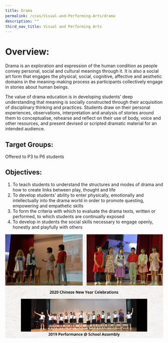 ```yaml
---
title: Drama
permalink: /ccas/Visual-and-Performing-Arts/drama
description: ""
third_nav_title: Visual and Performing Arts
---
```

# Overview:

Drama is an exploration and expression of the human condition as people convey personal, social and cultural meanings through it. It is also a social art form that engages the physical, social, cognitive, affective and aesthetic domains in the meaning-making process as participants collectively engage in stories about human beings.

The value of drama education is in developing students’ deep understanding that meaning is socially constructed through their acquisition of disciplinary thinking and practices. Students draw on their personal experiences, observations, interpretation and analysis of stories around them to conceptualise, rehearse and reflect on their use of body, voice and other resources, and present devised or scripted dramatic material for an intended audience.

## Target Groups:

Offered to P3 to P6 students

## Objectives:

1. To teach students to understand the structures and modes of drama and how to create links between play, thought and life
2. To develop students’ ability to enter physically, emotionally and intellectually into the drama world in order to promote questing, empowering and empathetic skills
3. To form the criteria with which to evaluate the drama texts, written or performed, to which students are continually exposed
4. To develop in students the social skills necessary to engage openly, honestly and playfully with others

![](/images/nanhuass8.png)